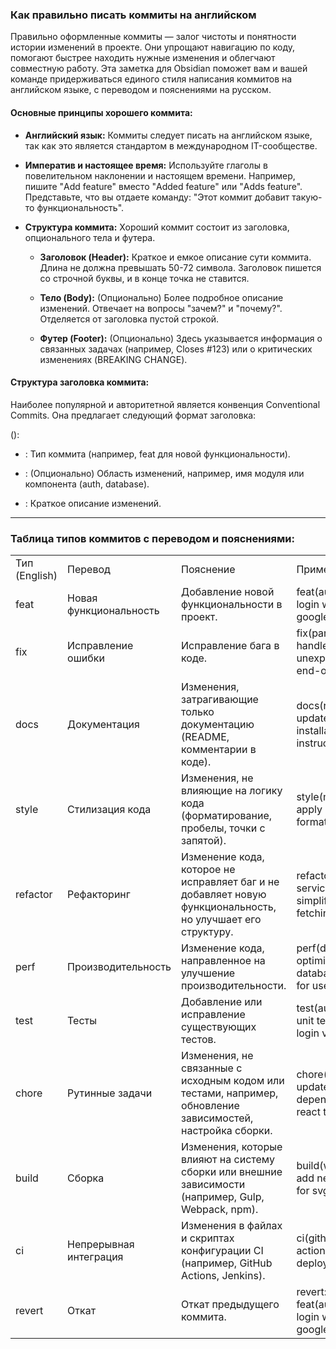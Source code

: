### Как правильно писать коммиты на английском

Правильно оформленные коммиты — залог чистоты и понятности истории изменений в проекте. Они упрощают навигацию по коду, помогают быстрее находить нужные изменения и облегчают совместную работу. Эта заметка для Obsidian поможет вам и вашей команде придерживаться единого стиля написания коммитов на английском языке, с переводом и пояснениями на русском.

#### Основные принципы хорошего коммита:

- **Английский язык:** Коммиты следует писать на английском языке, так как это является стандартом в международном IT-сообществе.
    
- **Императив и настоящее время:** Используйте глаголы в повелительном наклонении и настоящем времени. Например, пишите "Add feature" вместо "Added feature" или "Adds feature". Представьте, что вы отдаете команду: "Этот коммит добавит такую-то функциональность".
    
- **Структура коммита:** Хороший коммит состоит из заголовка, опционального тела и футера.
    
    - **Заголовок (Header):** Краткое и емкое описание сути коммита. Длина не должна превышать 50-72 символа. Заголовок пишется со строчной буквы, и в конце точка не ставится.
        
    - **Тело (Body):** (Опционально) Более подробное описание изменений. Отвечает на вопросы "зачем?" и "почему?". Отделяется от заголовка пустой строкой.
        
    - **Футер (Footer):** (Опционально) Здесь указывается информация о связанных задачах (например, Closes #123) или о критических изменениях (BREAKING CHANGE).
        

#### Структура заголовка коммита:

Наиболее популярной и авторитетной является конвенция Conventional Commits. Она предлагает следующий формат заголовка:

<type>(<scope>): <description>

- <type>: Тип коммита (например, feat для новой функциональности).
    
- <scope>: (Опционально) Область изменений, например, имя модуля или компонента (auth, database).
    
- <description>: Краткое описание изменений.
    

---

### Таблица типов коммитов с переводом и пояснениями:

|   |   |   |   |
|---|---|---|---|
|Тип (English)|Перевод|Пояснение|Пример|
|feat|Новая функциональность|Добавление новой функциональности в проект.|feat(auth): add login with google|
|fix|Исправление ошибки|Исправление бага в коде.|fix(parser): handle unexpected end-of-file|
|docs|Документация|Изменения, затрагивающие только документацию (README, комментарии в коде).|docs(readme): update installation instructions|
|style|Стилизация кода|Изменения, не влияющие на логику кода (форматирование, пробелы, точки с запятой).|style(main.js): apply prettier formatting|
|refactor|Рефакторинг|Изменение кода, которое не исправляет баг и не добавляет новую функциональность, но улучшает его структуру.|refactor(user-service): simplify data fetching logic|
|perf|Производительность|Изменение кода, направленное на улучшение производительности.|perf(db): optimize database query for user list|
|test|Тесты|Добавление или исправление существующих тестов.|test(auth): add unit tests for login validation|
|chore|Рутинные задачи|Изменения, не связанные с исходным кодом или тестами, например, обновление зависимостей, настройка сборки.|chore(deps): update dependency react to v18|
|build|Сборка|Изменения, которые влияют на систему сборки или внешние зависимости (например, Gulp, Webpack, npm).|build(webpack): add new loader for svg files|
|ci|Непрерывная интеграция|Изменения в файлах и скриптах конфигурации CI (например, GitHub Actions, Jenkins).|ci(github-actions): fix deploy script|
|revert|Откат|Откат предыдущего коммита.|revert: feat(auth): add login with google|